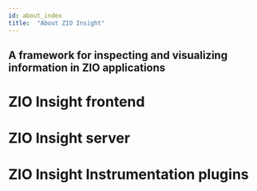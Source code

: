 ```yaml
---
id: about_index
title:  "About ZIO Insight"
---
```


## A framework for inspecting and visualizing information in ZIO applications 

# ZIO Insight frontend 

# ZIO Insight server

# ZIO Insight Instrumentation plugins
